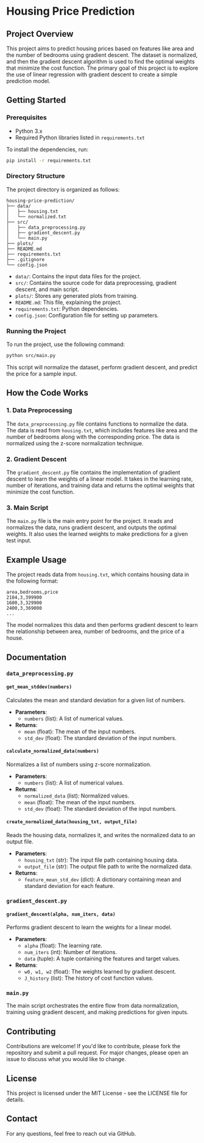 # Housing Price Prediction

## Project Overview

This project aims to predict housing prices based on features like area and the number of bedrooms using gradient descent. The dataset is normalized, and then the gradient descent algorithm is used to find the optimal weights that minimize the cost function. The primary goal of this project is to explore the use of linear regression with gradient descent to create a simple prediction model.

## Getting Started

### Prerequisites

- Python 3.x
- Required Python libraries listed in `requirements.txt`

To install the dependencies, run:

```bash
pip install -r requirements.txt
```

### Directory Structure

The project directory is organized as follows:

```
housing-price-prediction/
├── data/
│   ├── housing.txt
│   └── normalized.txt
├── src/
│   ├── data_preprocessing.py
│   ├── gradient_descent.py
│   └── main.py
├── plots/
├── README.md
├── requirements.txt
├── .gitignore
└── config.json
```

- `data/`: Contains the input data files for the project.
- `src/`: Contains the source code for data preprocessing, gradient descent, and main script.
- `plots/`: Stores any generated plots from training.
- `README.md`: This file, explaining the project.
- `requirements.txt`: Python dependencies.
- `config.json`: Configuration file for setting up parameters.

### Running the Project

To run the project, use the following command:

```bash
python src/main.py
```

This script will normalize the dataset, perform gradient descent, and predict the price for a sample input.

## How the Code Works

### 1. Data Preprocessing

The `data_preprocessing.py` file contains functions to normalize the data. The data is read from `housing.txt`, which includes features like area and the number of bedrooms along with the corresponding price. The data is normalized using the z-score normalization technique.

### 2. Gradient Descent

The `gradient_descent.py` file contains the implementation of gradient descent to learn the weights of a linear model. It takes in the learning rate, number of iterations, and training data and returns the optimal weights that minimize the cost function.

### 3. Main Script

The `main.py` file is the main entry point for the project. It reads and normalizes the data, runs gradient descent, and outputs the optimal weights. It also uses the learned weights to make predictions for a given test input.

## Example Usage

The project reads data from `housing.txt`, which contains housing data in the following format:

```
area,bedrooms,price
2104,3,399900
1600,3,329900
2400,3,369000
...
```

The model normalizes this data and then performs gradient descent to learn the relationship between area, number of bedrooms, and the price of a house.

## Documentation

### `data_preprocessing.py`

#### `get_mean_stddev(numbers)`

Calculates the mean and standard deviation for a given list of numbers.

- **Parameters**:
  - `numbers` (list): A list of numerical values.
- **Returns**:
  - `mean` (float): The mean of the input numbers.
  - `std_dev` (float): The standard deviation of the input numbers.

#### `calculate_normalized_data(numbers)`

Normalizes a list of numbers using z-score normalization.

- **Parameters**:
  - `numbers` (list): A list of numerical values.
- **Returns**:
  - `normalized_data` (list): Normalized values.
  - `mean` (float): The mean of the input numbers.
  - `std_dev` (float): The standard deviation of the input numbers.

#### `create_normalized_data(housing_txt, output_file)`

Reads the housing data, normalizes it, and writes the normalized data to an output file.

- **Parameters**:
  - `housing_txt` (str): The input file path containing housing data.
  - `output_file` (str): The output file path to write the normalized data.
- **Returns**:
  - `feature_mean_std_dev` (dict): A dictionary containing mean and standard deviation for each feature.

### `gradient_descent.py`

#### `gradient_descent(alpha, num_iters, data)`

Performs gradient descent to learn the weights for a linear model.

- **Parameters**:
  - `alpha` (float): The learning rate.
  - `num_iters` (int): Number of iterations.
  - `data` (tuple): A tuple containing the features and target values.
- **Returns**:
  - `w0, w1, w2` (float): The weights learned by gradient descent.
  - `J_history` (list): The history of cost function values.

### `main.py`

The main script orchestrates the entire flow from data normalization, training using gradient descent, and making predictions for given inputs.

## Contributing

Contributions are welcome! If you'd like to contribute, please fork the repository and submit a pull request. For major changes, please open an issue to discuss what you would like to change.

## License

This project is licensed under the MIT License - see the LICENSE file for details.

## Contact

For any questions, feel free to reach out via GitHub.

